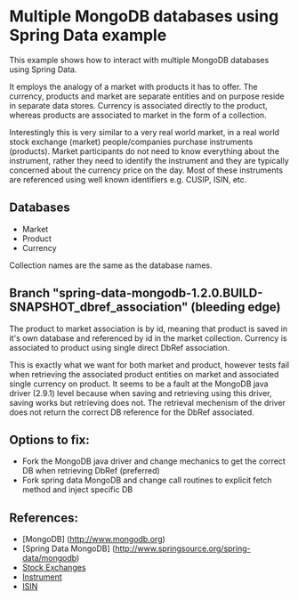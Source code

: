 Multiple MongoDB databases using Spring Data example
====================================================

This example shows how to interact with multiple MongoDB databases using Spring Data.

It employs the analogy of a market with products it has to offer. The currency, products and market are separate entities and on purpose reside in separate data stores.
Currency is associated directly to the product, whereas products are associated to market in the form of a collection.

Interestingly this is very similar to a very real world market, in a real world stock exchange (market) people/companies purchase instruments (products).
Market participants do not need to know everything about the instrument, rather they need to identify the instrument and they are typically concerned about the currency price on the day.
Most of these instruments are referenced using well known identifiers e.g. CUSIP, ISIN, etc.


Databases
---------
* Market
* Product
* Currency

Collection names are the same as the database names.


Branch "spring-data-mongodb-1.2.0.BUILD-SNAPSHOT_dbref_association" (bleeding edge)
------------------------------------------------------------------
The product to market association is by id, meaning that product is saved in it's own database and referenced by id in the market collection.
Currency is associated to product using single direct DbRef association.

This is exactly what we want for both market and product, however tests fail when retrieving the associated product entities on market and associated single currency on product.
It seems to be a fault at the MongoDB java driver (2.9.1) level because when saving and retrieving using this driver, saving works but retrieving does not.
The retrieval mechenism of the driver does not return the correct DB reference for the DbRef associated.

Options to fix:
--------------
* Fork the MongoDB java driver and change mechanics to get the correct DB when retrieving DbRef (preferred)
* Fork spring data MongoDB and change call routines to explicit fetch method and inject specific DB


References:
----------
* [MongoDB] (http://www.mongodb.org)
* [Spring Data MongoDB] (http://www.springsource.org/spring-data/mongodb)
* [Stock Exchanges](http://en.wikipedia.org/wiki/Stock_exchange)
* [Instrument](http://en.wikipedia.org/wiki/Financial_instrument)
* [ISIN](http://en.wikipedia.org/wiki/International_Securities_Identifying_Number)